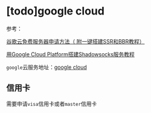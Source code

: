 

# [todo]google cloud

参考：

[谷歌云免费服务器申请方法（ 附一键搭建SSR和BBR教程）](https://www.freeluffy.com/google-cloud-ssr/)

[用Google Cloud Platform搭建Shadowsocks服务教程](https://www.kaggle.com/saksham219/softmax-regression-for-iris-classification)

`google`云服务地址：[google cloud](https://cloud.google.com/)

## 信用卡

需要申请`visa`信用卡或者`master`信用卡